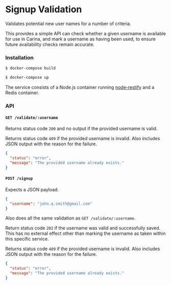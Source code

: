 # Signup Validation

Validates potential new user names for a number of criteria.

This provides a simple API can check whether a given username is available for use in Carina, and mark a username as having been used, to ensure future availability checks remain accurate.

### Installation

```bash
$ docker-compose build
```

```bash
$ docker-compose up
```

The service consists of a Node.js container running [node-restify](https://github.com/restify/node-restify) and a Redis container.

### API

#### `GET /validate/:username`

Returns status code `200` and no output if the provided username is valid.

Returns status code `409` if the provided username is invalid. Also includes JSON output with the reason for the failure.

```json
{
  "status": "error",
  "message": "The provided username already exists."
}
```

#### `POST /signup`

Expects a JSON payload.

```json
{
  "username": "john.q.smith@gmail.com"
}
```

Also does all the same validation as `GET /validate/:username`.

Return status code `202` if the username was valid and successfully saved. This has no external effect other than marking the username as taken within this specific service.

Returns status code `409` if the provided username is invalid. Also includes JSON output with the reason for the failure.

```json
{
  "status": "error",
  "message": "The provided username already exists."
}
```
